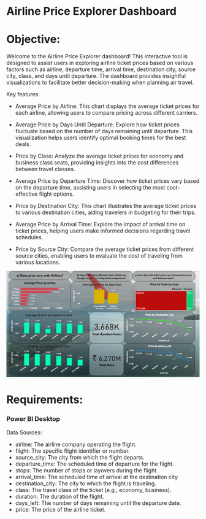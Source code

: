 
#  Airline Price Explorer Dashboard
# Objective:
Welcome to the Airline Price Explorer dashboard! This interactive tool is designed to assist users in exploring airline ticket prices based on various factors such as airline, departure time, arrival time, destination city, source city, class, and days until departure. The dashboard provides insightful visualizations to facilitate better decision-making when planning air travel.

Key features:

* Average Price by Airline: This chart displays the average ticket prices for each airline, allowing users to compare pricing across different carriers.

* Average Price by Days Until Departure: Explore how ticket prices fluctuate based on the number of days remaining until departure. This visualization helps users identify optimal booking times for the best deals.

* Price by Class: Analyze the average ticket prices for economy and business class seats, providing insights into the cost differences between travel classes.

* Average Price by Departure Time: Discover how ticket prices vary based on the departure time, assisting users in selecting the most cost-effective flight options.

* Price by Destination City: This chart illustrates the average ticket prices to various destination cities, aiding travelers in budgeting for their trips.

* Average Price by Arrival Time: Explore the impact of arrival time on ticket prices, helping users make informed decisions regarding travel schedules.

* Price by Source City: Compare the average ticket prices from different source cities, enabling users to evaluate the cost of traveling from various locations.

![Airlines Dashboard](https://github.com/mdsajeer007/Dashboards/blob/main/Airlines/Airlines%20Dashboard%20Image.png?raw=true "Airlines Data title")
# Requirements:
### Power BI Desktop

Data Sources:

* airline: The airline company operating the flight.
* flight: The specific flight identifier or number.
* source_city: The city from which the flight departs.
* departure_time: The scheduled time of departure for the flight.
* stops: The number of stops or layovers during the flight.
* arrival_time: The scheduled time of arrival at the destination city.
* destination_city: The city to which the flight is traveling.
* class: The travel class of the ticket (e.g., economy, business).
* duration: The duration of the flight.
* days_left: The number of days remaining until the departure date.
* price: The price of the airline ticket.

